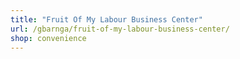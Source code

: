 ```yaml
---
title: "Fruit Of My Labour Business Center"
url: /gbarnga/fruit-of-my-labour-business-center/
shop: convenience
---
```

